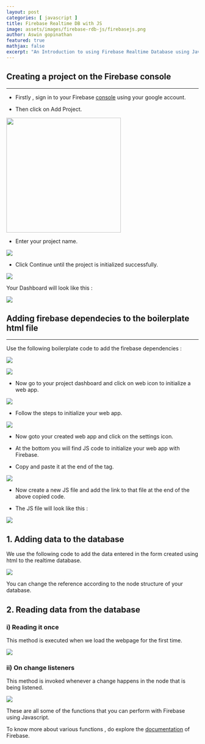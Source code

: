 ```yaml
---
layout: post
categories: [ javascript ]
title: Firebase Realtime DB with JS
image: assets/images/firebase-rdb-js/firebasejs.png
author: Aswin gopinathan
featured: true
mathjax: false
excerpt: "An Introduction to using Firebase Realtime Database using Javascript. "
---
```


## Creating a project on the Firebase console
---

- Firstly , sign in to your Firebase [console](https://console.firebase.google.com/u/0/) using your google account.

- Then click on Add Project.

<img src="../assets/images/firebase-rdb-js/add_project.png" height=300>

- Enter your project name.

![](../assets/images/firebase-rdb-js/add_project_name.png)

- Click Continue until the project is initialized successfully.

![](../assets/images/firebase-rdb-js/project_init.png)

Your Dashboard will look like this :

![](../assets/images/firebase-rdb-js/dashboard.png)

## Adding firebase dependecies to the boilerplate html file
---

Use the following boilerplate code to add the firebase dependencies :

![](../assets/images/firebase-rdb-js/index.png)

![](../assets/images/firebase-rdb-js/style.png)

- Now go to your project dashboard and click on web icon to initialize a web app.

![](../assets/images/firebase-rdb-js/init_web.png)

- Follow the steps to initialize your web app.

![](../assets/images/firebase-rdb-js/init_web_2.png)

- Now goto your created web app and click on the settings icon.

- At the bottom you will find JS code to initialize your web app with Firebase.

- Copy and paste it at the end of the <body> tag.

![](../assets/images/firebase-rdb-js/init_fb.png)

- Now create a new JS file and add the link to that file at the end of the above copied code.

- The JS file will look like this : 

![](../assets/images/firebase-rdb-js/init_js.png)

## 1. Adding data to the database

We use the following code to add the data entered in the form created using html to the realtime database.

![](../assets/images/firebase-rdb-js/add_data.png)

You can change the reference according to the node structure of your database.

## 2. Reading data from the database

### i) Reading it once

This method is executed when we load the webpage for the first time.

![](../assets/images/firebase-rdb-js/once.png)

### ii) On change listeners

This method is invoked whenever a change happens in the node that is being listened.

![](../assets/images/firebase-rdb-js/child_changed.png)


These are all some of the functions that you can perform with Firebase using Javascript.

To know more about various functions , do explore the [documentation](https://firebase.google.com/docs?authuser=0) of Firebase.